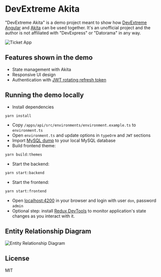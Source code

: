 # DevExtreme Akita

"DevExtreme Akita" is a demo project meant to show how [DevExtreme Angular](https://js.devexpress.com/Overview/Angular/) 
and [Akita](https://datorama.github.io/akita/) can be used together. It's an unofficial project and the author is not 
affiliated with "DevExpress" or "Datorama" in any way.

![Ticket App](https://user-images.githubusercontent.com/768105/96586185-ee01c600-12e0-11eb-97c8-a5137473ca89.png)

## Features shown in the demo

- State management with Akita
- Responsive UI design
- Authentication with [JWT rotating refresh token](https://auth0.com/blog/securing-single-page-applications-with-refresh-token-rotation/#Introducing-Refresh-Token-Rotation)

## Running the demo locally
 
- Install dependencies
```bash
yarn install
```
- Copy `/apps/api/src/environments/environment.example.ts` to `environment.ts`
- Open `environment.ts` and update options in `typeOrm`  and `JWT` sections
- Import [MySQL dump](https://github.com/hakimio/dx-akita/files/5408162/ticket_app.zip) to your local MySQL database
- Build frontend theme:
```bash
yarn build:themes
```
- Start the backend:
```bash
yarn start:backend
```
- Start the frontend:
```bash
yarn start:frontend
```
- Open [localhost:4200](http://localhost:4200) in your browser and login with user `don`, password `admin`
- Optional step: install [Redux DevTools](https://chrome.google.com/webstore/detail/redux-devtools/lmhkpmbekcpmknklioeibfkpmmfibljd)
 to monitor  application's state changes as you interact with it.

## Entity Relationship Diagram
![Entity Relationship Diagram](https://user-images.githubusercontent.com/768105/96582167-2dc5af00-12db-11eb-9abc-308f0a5b7b5b.png)

## License

MIT
